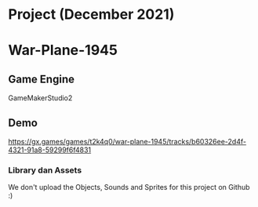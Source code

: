 # Project (December 2021)

# War-Plane-1945

## Game Engine
GameMakerStudio2

## Demo
https://gx.games/games/t2k4q0/war-plane-1945/tracks/b60326ee-2d4f-4321-91a8-59299f6f4831

### Library dan Assets
We don't upload the Objects, Sounds and Sprites for this project on Github :)

